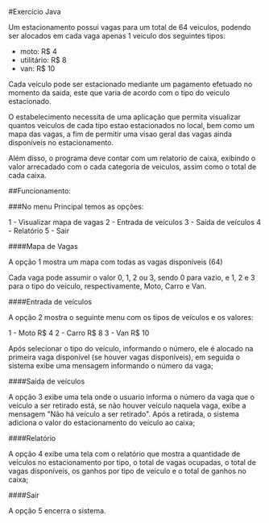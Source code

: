#Exercício Java

Um estacionamento possui vagas para um total de 64 veiculos, podendo ser alocados em cada vaga apenas 1 veiculo dos seguintes tipos:

* moto: R$ 4
* utilitário: R$ 8
* van: R$ 10

Cada veículo pode ser estacionado mediante um pagamento efetuado no 
momento da saida, este que varia de acordo com o tipo do veiculo estacionado.

O estabelecimento necessita de uma aplicação que permita visualizar quantos 
veiculos de cada tipo estao estacionados no local, bem como um mapa das vagas, 
a fim de permitir uma visao geral das vagas ainda disponíveis no estacionamento.

Além disso, o programa deve contar com um relatorio de caixa, exibindo o valor 
arrecadado com o cada categoria de veiculos, 
assim como o total de cada caixa.

##Funcionamento:

###No menu Principal temos as opções:

1 - Visualizar mapa de vagas
2 - Entrada de veículos
3 - Saída de veículos
4 - Relatório
5 - Sair

####Mapa de Vagas

A opção 1 mostra um mapa com todas as vagas disponíveis (64)

Cada vaga pode assumir o valor 0, 1, 2 ou 3, sendo 0 para vazio, e 1, 2 e 3 para o tipo do veículo, respectivamente, Moto, Carro e Van.

####Entrada de veículos

A opção 2 mostra o seguinte menu com os tipos de veículos e os valores:

1 - Moto R$ 4
2 - Carro R$ 8
3 - Van R$ 10

Após selecionar o tipo do veículo, informando o número, ele é alocado na primeira vaga disponível (se houver vagas disponíveis), em seguida o sistema exibe uma mensagem informando o número da vaga;

####Saída de veículos

A opção 3 exibe uma tela onde o usuario informa o número da vaga que o veículo a ser retirado está, se não houver veículo naquela vaga, exibe a mensagem "Não há veículo a ser retirado". Após a retirada, o sistema adiciona o valor do estacionamento do veículo ao caixa;

####Relatório

A opção 4 exibe uma tela com o relatório que mostra a quantidade de veículos no estacionamento por tipo, o total de vagas ocupadas, o total de vagas disponíveis, os ganhos por tipo de veículo e o total de ganhos no caixa;

####Sair

A opção 5 encerra o sistema.


